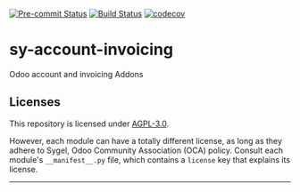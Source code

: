 
<!-- /!\ Non OCA Context : Set here the badge of your runbot / runboat instance. -->
[![Pre-commit Status](https://github.com/sygel-technology/sy-account-invoicing/actions/workflows/pre-commit.yml/badge.svg?branch=18.0)](https://github.com/sygel-technology/sy-account-invoicing/actions/workflows/pre-commit.yml?query=branch%3A18.0)
[![Build Status](https://github.com/sygel-technology/sy-account-invoicing/actions/workflows/test.yml/badge.svg?branch=18.0)](https://github.com/sygel-technology/sy-account-invoicing/actions/workflows/test.yml?query=branch%3A18.0)
[![codecov](https://codecov.io/gh/sygel-technology/sy-account-invoicing/branch/18.0/graph/badge.svg)](https://codecov.io/gh/sygel-technology/sy-account-invoicing)
<!-- /!\ Non OCA Context : Set here the badge of your translation instance. -->

<!-- /!\ do not modify above this line -->

# sy-account-invoicing

Odoo account and invoicing Addons

<!-- /!\ do not modify below this line -->

<!-- prettier-ignore-start -->

[//]: # (addons)
[//]: # (end addons)

<!-- prettier-ignore-end -->

## Licenses

This repository is licensed under [AGPL-3.0](LICENSE).

However, each module can have a totally different license, as long as they adhere to Sygel, Odoo Community Association (OCA)
policy. Consult each module's `__manifest__.py` file, which contains a `license` key
that explains its license.

----
<!-- /!\ Non OCA Context : Set here the full description of your organization. -->
